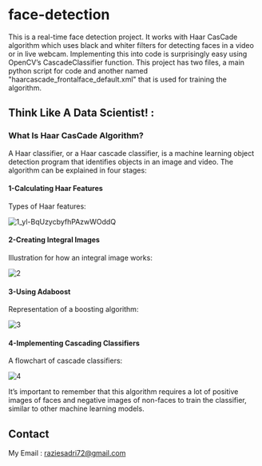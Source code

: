 # face-detection
This is a real-time face detection project. It works with Haar CasCade algorithm which uses black and whiter filters for detecting faces in a video or in live webcam.
Implementing this into code is surprisingly easy using OpenCV’s CascadeClassifier function.
This project has two files, a main python script for code and another named "haarcascade_frontalface_default.xml" that is used for training the algorithm.

## Think Like A Data Scientist! :

###  What Is Haar CasCade Algorithm?
A Haar classifier, or a Haar cascade classifier, is a machine learning object detection program that identifies objects in an image and video.
The algorithm can be explained in four stages:

#### 1-Calculating Haar Features
Types of Haar features:


![1_yl-BqUzycbyfhPAzwWOddQ](https://user-images.githubusercontent.com/45903554/131810988-ac23a0a9-34e3-40ba-94d7-d09f6ad48826.png)







#### 2-Creating Integral Images
Illustration for how an integral image works:



![2](https://user-images.githubusercontent.com/45903554/131811020-8c1f00d2-b926-4261-b207-06454daa2462.png)







#### 3-Using Adaboost
Representation of a boosting algorithm:







![3](https://user-images.githubusercontent.com/45903554/131811051-336fa314-c3d1-4bdc-a4a1-f3ddf6e4c28a.jpeg)





#### 4-Implementing Cascading Classifiers
A flowchart of cascade classifiers:




![4](https://user-images.githubusercontent.com/45903554/131811076-0f2f321e-7c12-4ac9-8f26-7cef6d09610e.png)



It’s important to remember that this algorithm requires a lot of positive images of faces and negative images of non-faces to train the classifier, similar to other machine learning models.




## Contact
My Email : raziesadri72@gmail.com
